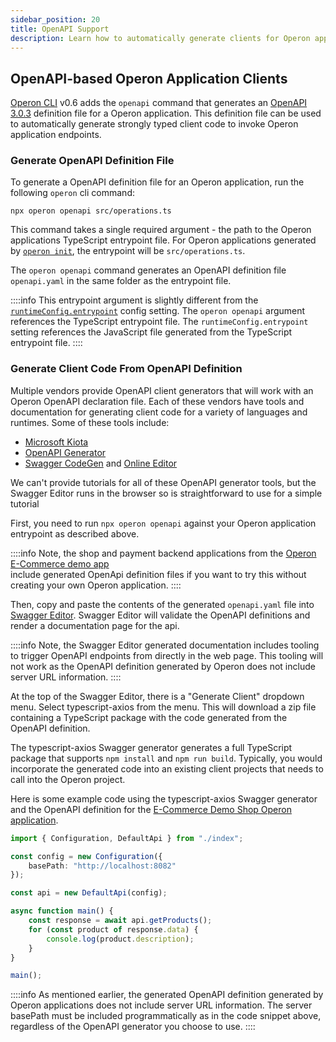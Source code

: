 ```yaml
---
sidebar_position: 20
title: OpenAPI Support
description: Learn how to automatically generate clients for Operon applications.
---
```


## OpenAPI-based Operon Application Clients

[Operon CLI](../api-reference/cli.md) v0.6 adds the `openapi` command that generates an [OpenAPI 3.0.3](https://www.openapis.org/) definition file for a Operon application.
This definition file can be used to automatically generate strongly typed client code to invoke Operon application endpoints.


### Generate OpenAPI Definition File

To generate a OpenAPI definition file for an Operon application, run the following `operon` cli command:

```shell
npx operon openapi src/operations.ts
```

This command takes a single required argument - the path to the Operon applications TypeScript entrypoint file. 
For Operon applications generated by [`operon init`](../api-reference/cli.md#npx-operon-init), the entrypoint will be `src/operations.ts`.

The `operon openapi` command generates an OpenAPI definition file `openapi.yaml` in the same folder as the entrypoint file.

::::info
This entrypoint argument is slightly different from the [`runtimeConfig.entrypoint`](../api-reference/configuration.md#runtime) config setting.
The `operon openapi` argument references the TypeScript entrypoint file.
The `runtimeConfig.entrypoint` setting references the JavaScript file generated from the TypeScript entrypoint file.
::::

### Generate Client Code From OpenAPI Definition

Multiple vendors provide OpenAPI client generators that will work with an Operon OpenAPI declaration file.
Each of these vendors have tools and documentation for generating client code for a variety of languages and runtimes.
Some of these tools include:

* [Microsoft Kiota](https://learn.microsoft.com/en-us/openapi/kiota/overview)
* [OpenAPI Generator](https://openapi-generator.tech/)
* [Swagger CodeGen](https://swagger.io/tools/swagger-codegen/) and [Online Editor](https://editor.swagger.io/)

We can't provide tutorials for all of these OpenAPI generator tools, but the Swagger Editor runs in the browser so is straightforward to use for a simple tutorial

First, you need to run `npx operon openapi` against your Operon application entrypoint as described above.

::::info
Note, the shop and payment backend applications from the [Operon E-Commerce demo app](./demo-apps.md#e-commerce)  
include generated OpenApi definition files if you want to try this without creating your own Operon application.
::::

Then, copy and paste the contents of the generated `openapi.yaml` file into [Swagger Editor](https://editor.swagger.io/).
Swagger Editor will validate the OpenAPI definitions and render a documentation page for the api.

::::info
Note, the Swagger Editor generated documentation includes tooling to trigger OpenAPI endpoints from directly in the web page. 
This tooling will not work as the OpenAPI definition generated by Operon does not include server URL information.
::::

At the top of the Swagger Editor, there is a "Generate Client" dropdown menu. Select typescript-axios from the menu. 
This will download a zip file containing a TypeScript package with the code generated from the OpenAPI definition.

The typescript-axios Swagger generator generates a full TypeScript package that supports `npm install` and `npm run build`.
Typically, you would incorporate the generated code into an existing client projects that needs to call into the Operon project.

Here is some example code using the typescript-axios Swagger generator and the OpenAPI definition for the 
[E-Commerce Demo Shop Operon application](https://github.com/dbos-inc/operon-demo-apps/tree/main/e-commerce/shop-backend).


```ts
import { Configuration, DefaultApi } from "./index";

const config = new Configuration({
    basePath: "http://localhost:8082"
});

const api = new DefaultApi(config);

async function main() {
    const response = await api.getProducts();
    for (const product of response.data) {
        console.log(product.description);
    }
}

main();
```

::::info
As mentioned earlier, the generated OpenAPI definition generated by Operon applications does not include server URL information.
The server basePath must be included programmatically as in the code snippet above, regardless of the OpenAPI generator you choose to use.
::::


